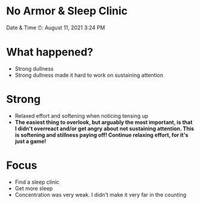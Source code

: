 # No Armor & Sleep Clinic

Date & Time ⏰: August 11, 2021 3:24 PM

# What happened?

- Strong dullness
- Strong dullness made it hard to work on sustaining attention

# Strong

- Relaxed effort and softening when noticing tensing up
- **The easiest thing to overlook, but arguably the most important, is that I didn't overreact and/or get angry about not sustaining attention. This is softening and stillness paying off! Continue relaxing effort, for it's just a game!**

# Focus

- Find a sleep clinic
- Get more sleep
- Concentration was very weak. I didn't make it very far in the counting